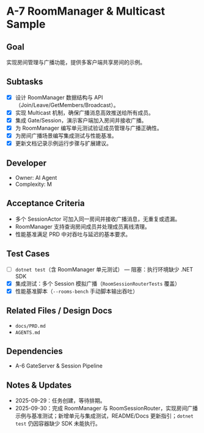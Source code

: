 # A-7 RoomManager & Multicast Sample

## Goal
实现房间管理与广播功能，提供多客户端共享房间的示例。

## Subtasks
- [x] 设计 RoomManager 数据结构与 API（Join/Leave/GetMembers/Broadcast）。
- [x] 实现 Multicast 机制，确保广播消息高效推送给所有成员。
- [x] 集成 Gate/Session，演示客户端加入房间并接收广播。
- [x] 为 RoomManager 编写单元测试验证成员管理与广播正确性。
- [x] 为房间广播场景编写集成测试与性能基准。
- [x] 更新文档记录示例运行步骤与扩展建议。

## Developer
- Owner: AI Agent
- Complexity: M

## Acceptance Criteria
- 多个 SessionActor 可加入同一房间并接收广播消息，无重复或遗漏。
- RoomManager 支持查询房间成员并处理成员离线清理。
- 性能基准满足 PRD 中对吞吐与延迟的基本要求。

## Test Cases
- [ ] `dotnet test`（含 RoomManager 单元测试） — 阻塞：执行环境缺少 .NET SDK
- [x] 集成测试：多个 Session 模拟广播（`RoomSessionRouterTests` 覆盖）
- [x] 性能基准脚本（`--rooms-bench` 手动脚本输出吞吐）

## Related Files / Design Docs
- `docs/PRD.md`
- `AGENTS.md`

## Dependencies
- A-6 GateServer & Session Pipeline

## Notes & Updates
- 2025-09-29：任务创建，等待排期。
- 2025-09-30：完成 RoomManager 与 RoomSessionRouter，实现房间广播示例与基准测试；新增单元与集成测试，README/Docs 更新指引；`dotnet test` 仍因容器缺少 SDK 未能执行。
